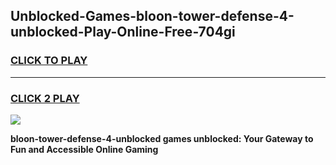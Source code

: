 
## Unblocked-Games-bloon-tower-defense-4-unblocked-Play-Online-Free-704gi
<h3>
<a href="https://premium76.site?title=bloon-tower-defense-4-unblocked&ref=26A">CLICK TO PLAY</a></h3>
<hr>

<h3>
<a href="https://premium76.site?title=bloon-tower-defense-4-unblocked&ref=26A">CLICK 2 PLAY</a>
  
</h3>

<a href="https://premium76.site?title=bloon-tower-defense-4-unblocked&ref=26A"><img src="https://clearcache.store/games.png"></a>


**bloon-tower-defense-4-unblocked games unblocked: Your Gateway to Fun and Accessible Online Gaming**
